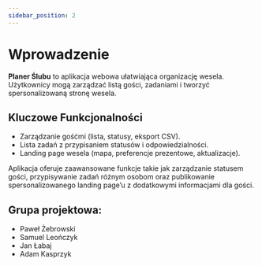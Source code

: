 ```yaml
---
sidebar_position: 2
---
```


# Wprowadzenie

**Planer Ślubu** to aplikacja webowa ułatwiająca organizację wesela. Użytkownicy mogą zarządzać listą gości, zadaniami i tworzyć spersonalizowaną stronę wesela.

## Kluczowe Funkcjonalności
- Zarządzanie gośćmi (lista, statusy, eksport CSV).
- Lista zadań z przypisaniem statusów i odpowiedzialności.
- Landing page wesela (mapa, preferencje prezentowe, aktualizacje).

Aplikacja oferuje zaawansowane funkcje takie jak zarządzanie statusem gości, przypisywanie zadań różnym osobom oraz publikowanie spersonalizowanego landing page’u z dodatkowymi informacjami dla gości.

## Grupa projektowa:
- Paweł Żebrowski
- Samuel Leończyk
- Jan Łabaj
- Adam Kasprzyk